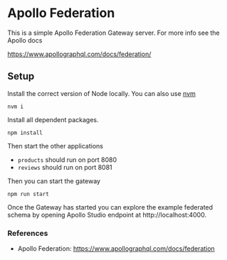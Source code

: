 # Apollo Federation

This is a simple Apollo Federation Gateway server. For more info see the Apollo docs

https://www.apollographql.com/docs/federation/

## Setup

Install the correct version of Node locally. You can also use [nvm](https://github.com/nvm-sh/nvm)

```shell script
nvm i
```

Install all dependent packages.

```shell script
npm install
```

Then start the other applications

* `products` should run on port 8080
* `reviews` should run on port 8081

Then you can start the gateway
```shell script
npm run start
```

Once the Gateway has started you can explore the example federated schema by opening Apollo Studio endpoint at http://localhost:4000.
             
### References

* Apollo Federation: https://www.apollographql.com/docs/federation